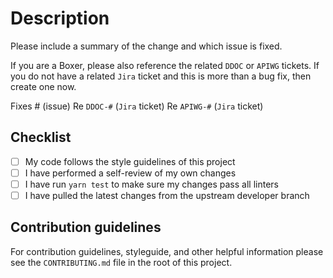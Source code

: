 # Description

Please include a summary of the change and which issue is fixed. 

If you are a Boxer, please also reference the related `DDOC` or `APIWG` tickets.
If you do not have a related `Jira` ticket and this is more than a bug fix, then
create one now.

Fixes # (issue)
Re `DDOC-#` (`Jira` ticket)
Re `APIWG-#` (`Jira` ticket)

## Checklist

- [ ] My code follows the style guidelines of this project
- [ ] I have performed a self-review of my own changes
- [ ] I have run `yarn test` to make sure my changes pass all linters
- [ ] I have pulled the latest changes from the upstream developer branch

## Contribution guidelines

For contribution guidelines, styleguide, and other helpful information please
see the `CONTRIBUTING.md` file in the root of this project.
